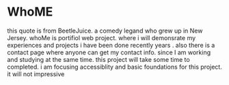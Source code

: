 # WhoME
this quote is from BeetleJuice. a comedy legand who grew up in New Jersey. 
whoMe is portifiol web project. where i will demonsrate my experiences and projects i have been done recently years .
also there is a contact page where anyone can get my contact info.
since I am working and studying at the same time. this project will take some time to completed.
i am focusing accessiblity and basic foundations for this project. it will not impressive
